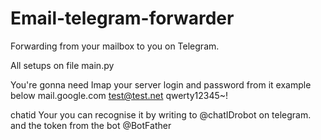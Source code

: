 # Email-telegram-forwarder
Forwarding from your mailbox to you on Telegram.

All setups on file main.py

You're gonna need 
Imap your server
login and password from it example below
mail.google.com
test@test.net
qwerty12345~!


chatid Your 
you can recognise it by writing to @chatIDrobot on telegram.
and the token from the bot @BotFather

